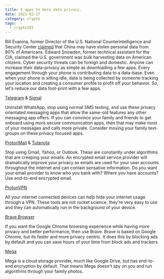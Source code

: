 ```yaml
---
title: 5 apps to more data privacy.
date: 2021-02-17
category: crypto
tags: 
  - crypto101
---
```


Bill Evanina, former Director of the U.S. National Counterintelligence and Security Center [claimed](https://www.ibtimes.com/china-has-stolen-personal-data-80-american-adults-report-3134525) that China may have stolen personal data from 80% of Americans. Edward Snowden, former technical assistant for the CIA, claimed the U.S. government was bulk harvesting data on American citizens. Cyber security threats can be foreign and domestic. Anyone can increase their data-privacy as simple as downloading a few apps. Every engagement through your phone is contributing data to a data-base. Even when your phone is sitting idle, data is being collected by someone tracking your location and creating a consumer profile to profit off your behavior. So, let's reduce our data foot-print with a few apps.

[Telegram](https://telegram.org/) & [Signal](https://www.signal.org/) 

Uninstall WhatsApp, stop using normal SMS texting, and use these privacy orientated messaging apps that allow the same-old features any other messaging app offers. If you can convince your family and friends to get onboard using more secure communication apps, then that may make most of your messages and calls more private. Consider moving your family text-groups on these privacy focused apps.

[ProtonMail](https://protonmail.com/) & [Tutanota](https://tutanota.com/)

Stop using Gmail, Yahoo, or Outlook. These are constantly under algorithms that are creeping your emails. An encrypted email service provider will dramatically improve your privacy as emails are used for your user accounts throughout the internet and can contain sensative information. Do you want your email provider to know who you bank with? Where you have accounts? Use end-to-end encrypted email.

[ProtonVPN](https://protonvpn.com/)

All your internet connected devices can help hide your internet usage through a VPN. These tools are not rocket science, they're very easy to use and they can automatically run in the background of your device.

[Brave Browser](https://brave.com/)

If you want the Google Chrome browsing experience while having more privacy and better performance, then use Brave. Brave is based on Google Chrome, but its faster and more privacy centric. It does this by blocking ads by default and you can save hours of your time from block ads and trackers.

[Mega](https://mega.nz/login)

Mega is a cloud storage provider, much like Google Drive, but has end-to-end encryption by default. That means Mega doesn't spy on you and run algorithms through your family photos.